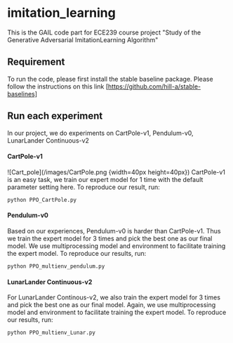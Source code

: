# imitation_learning
This is the GAIL code part for ECE239 course project "Study of the Generative Adversarial ImitationLearning Algorithm"

## Requirement
To run the code, please first install the stable baseline package. Please follow the instructions on this link [https://github.com/hill-a/stable-baselines]

## Run each experiment
In our project, we do experiments on CartPole-v1, Pendulum-v0, LunarLander Continuous-v2

#### CartPole-v1
![Cart_pole](/images/CartPole.png {width=40px height=40px})
CartPole-v1 is an easy task, we train our expert model for 1 time with the default parameter setting here. To reproduce our result, run:
```
python PPO_CartPole.py
```

#### Pendulum-v0
Based on our experiences, Pendulum-v0 is harder than CartPole-v1. Thus we train the expert model for 3 times and pick the best one as our final model. We use multiprocessing model and environment to facilitate training the expert model. To reproduce our results, run:
```
python PPO_multienv_pendulum.py
```

#### LunarLander Continuous-v2
For LunarLander Continous-v2, we also train the expert model for 3 times and pick the best one as our final model. Again, we use multiprocessing model and environment to facilitate training the expert model. To reproduce our results, run:
```
python PPO_multienv_Lunar.py
```
